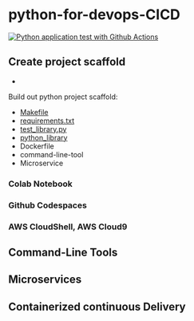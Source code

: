 # python-for-devops-CICD
[![Python application test with Github Actions](https://github.com/NikolaGospodjinacki1/python-for-devops-CICD/actions/workflows/main.yml/badge.svg)](https://github.com/NikolaGospodjinacki1/python-for-devops-CICD/actions/workflows/main.yml)
## Create project scaffold
*

Build out python project scaffold:
* [Makefile](https://github.com/NikolaGospodjinacki1/python-for-devops-CICD/blob/main/Makefile)
* [requirements.txt](https://github.com/NikolaGospodjinacki1/python-for-devops-CICD/blob/main/requirements.txt)
* [test_library.py](https://github.com/NikolaGospodjinacki1/python-for-devops-CICD/blob/main/test_devopslib.py)
* [python_library](https://github.com/NikolaGospodjinacki1/python-for-devops-CICD/tree/main/devopslib)
* Dockerfile
* command-line-tool
* Microservice


### Colab Notebook
### Github Codespaces
### AWS CloudShell, AWS Cloud9

## Command-Line Tools
## Microservices
## Containerized continuous Delivery
